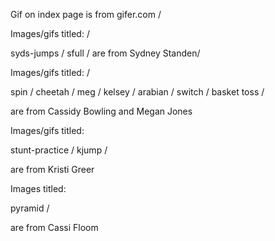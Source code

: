 Gif on index page is from gifer.com /

Images/gifs titled: /

syds-jumps /
sfull /
are from Sydney Standen/

Images/gifs titled: /

spin /
cheetah /
meg /
kelsey /
arabian /
switch /
basket toss /

are from Cassidy Bowling and Megan Jones 

Images/gifs titled: 

stunt-practice /
kjump /

are from Kristi Greer 

Images titled: 

pyramid /

are from Cassi Floom 
